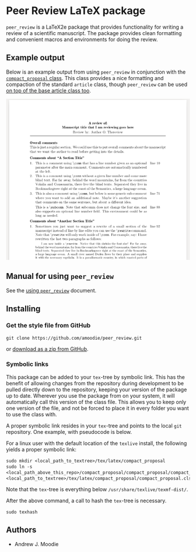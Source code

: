 # Peer Review LaTeX package

`peer_review` is a LaTeX2e package that provides functionality for writing a review of a scientific manuscript.
The package provides clean formatting and convenient macros and environments for doing the review.



## Example output

Below is an example output from using `peer_review` in conjunction with the [`compact_proposal` class](https://github.com/ericbarefoot/compact_proposal).
This class provides a nice formatting and compaction of the standard `article` class, though `peer_review` can be used [on top of the base article class too](https://github.com/amoodie/peer_review/blob/master/private/article_example.png).

![example of peer_review output](./private/compact_example.png "example of peer_review output")



## Manual for using `peer_review`
See the [using `peer_review`](./using_peer_review.md) document.



## Installing


### Get the style file from GitHub

```
git clone https://github.com/amoodie/peer_review.git
```

or [download as a zip from GitHub](https://github.com/amoodie/peer_review/archive/master.zip).


### Symbolic links

This package can be added to your `tex`-tree by symbolic link. 
This has the benefit of allowing changes from the repository during development to be pulled directly down to the repository, keeping your version of the package up to date. 
Wherever you use the package from on your system, it will automatically call this version of the class file. 
This allows you to keep only one version of the file, and not be forced to place it in every folder you want to use the class with.

A proper symbolic link resides in your `tex`-tree and points to the local `git` repository. 
One example, with pseudocode is below. 

For a linux user with the default location of the `texlive` install, the following yields a proper symbolic link:

    sudo mkdir <local_path_to_textree>/tex/latex/compact_proposal
    sudo ln -s <local_path_above_this_repo>/compact_proposal/compact_proposal/compact_proposal.cls <local_path_to_textree>/tex/latex/compact_proposal/compact_proposal.cls

Note that the `tex`-tree is everything below `/usr/share/texlive/texmf-dist/`.

After the above command, a call to hash the `tex`-tree is necessary.

    sudo texhash


## Authors

* Andrew J. Moodie